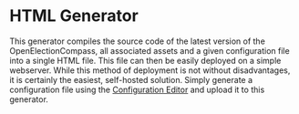 # HTML Generator <Badge text="alpha" type="error"/>

This generator compiles the source code of the latest version of the OpenElectionCompass, all associated assets and a given configuration file into a single HTML file. This file can then be easily deployed on a simple webserver. While this method of deployment is not without disadvantages, it is certainly the easiest, self-hosted solution. Simply generate a configuration file using the [Configuration Editor](./configuration-editor.html) and upload it to this generator.

<version-1-generator-Core />